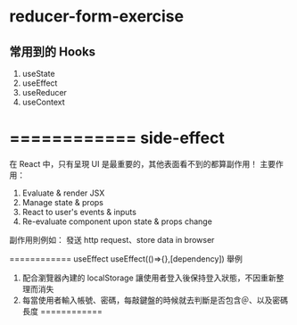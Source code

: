 # reducer-form-exercise

<h2>常用到的 Hooks</h2>


1. useState
2. useEffect
3. useReducer
4. useContext


============
side-effect
============


在 React 中，只有呈現 UI 是最重要的，其他表面看不到的都算副作用！
主要作用：

1. Evaluate & render JSX
2. Manage state & props
3. React to user's events & inputs
4. Re-evaluate component upon state & props change

副作用則例如： 發送 http request、store data in browser



============
useEffect
useEffect(()=>{},[dependency])
舉例
1. 配合瀏覽器內建的 localStorage 讓使用者登入後保持登入狀態，不因重新整理而消失
2. 每當使用者輸入帳號、密碼，每敲鍵盤的時候就去判斷是否包含＠、以及密碼長度
============

